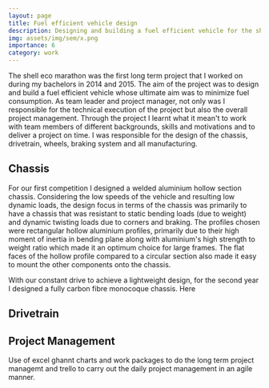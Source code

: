```yaml
---
layout: page
title: Fuel efficient vehicle design
description: Designing and building a fuel efficient vehicle for the shell eco marathon competition
img: assets/img/sem/x.png
importance: 6
category: work
---
```


The shell eco marathon was the first long term project that I worked on during my bachelors in 2014 and 2015. The aim of the project was to design and build a fuel efficient vehicle whose ultimate aim was to minimize fuel consumption. As team leader and project manager, not only was I responsible for the technical execution of the project but also the overall project management. Through the project I learnt what it mean't to work with team members of different backgrounds, skills and motivations and to deliver a project on time. I was responsible for the design of the chassis, drivetrain, wheels, braking system and all manufacturing.

## Chassis

For our first competition I designed a welded aluminium hollow section chassis. Considering the low speeds of the vehicle and resulting low dynamic loads, the design focus in terms of the chassis was primarily to have a chassis that was resistant to static bending loads (due to weight) and dynamic twisting loads due to corners and braking. The profiles chosen were rectangular hollow aluminium profiles, primarily due to their high moment of inertia in bending plane along with aluminium's high strength to weight ratio which made it an optimum choice for large frames. The flat faces of the hollow profile compared to a circular section also made it easy to mount the other components onto the chassis.


With our constant drive to achieve a lightweight design, for the second year I designed a fully carbon fibre monocoque chassis. Here 

## Drivetrain

## Project Management

Use of excel ghannt charts and work packages to do the long term project managemt and trello to carry out the daily project management in an agile manner.